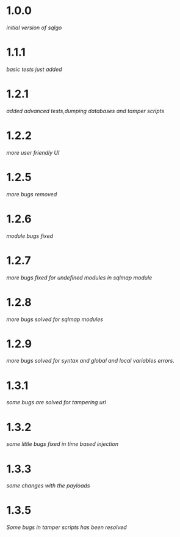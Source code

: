 # 1.0.0
*initial version of sqlgo*
# 1.1.1
*basic tests just added*
# 1.2.1
*added advanced tests,dumping databases and tamper scripts*
# 1.2.2
*more user friendly UI*
# 1.2.5
*more bugs removed*
# 1.2.6
*module bugs fixed*
# 1.2.7
*more bugs fixed for undefined modules in sqlmap module*
# 1.2.8
*more bugs solved for sqlmap modules*
# 1.2.9
*more bugs solved for syntax and global and local variables errors.*
# 1.3.1
*some bugs are solved for tampering url*
# 1.3.2
*some little bugs fixed in time based injection*
# 1.3.3
*some changes with the payloads*

# 1.3.5

*Some bugs in tamper scripts has been resolved*